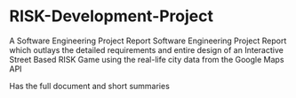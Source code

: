 # RISK-Development-Project
A Software Engineering Project Report Software Engineering Project Report which outlays the detailed requirements and entire design of an Interactive Street Based RISK Game using the real-life city data from the Google Maps API

Has the full document and short summaries 
